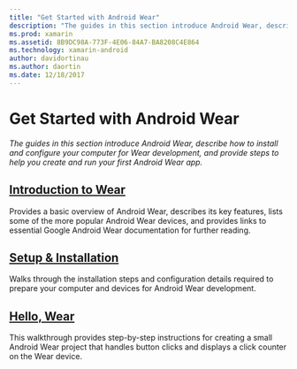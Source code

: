 ```yaml
---
title: "Get Started with Android Wear"
description: "The guides in this section introduce Android Wear, describe how to install and configure your computer for Wear development, and provide steps to help you create and run your first Android Wear app."
ms.prod: xamarin
ms.assetid: 8B9DC98A-773F-4E06-84A7-BA8208C4E864
ms.technology: xamarin-android
author: davidortinau
ms.author: daortin
ms.date: 12/18/2017
---
```


# Get Started with Android Wear

_The guides in this section introduce Android Wear, describe how to install and configure your computer for Wear development, and provide steps to help you create and run your first Android Wear app._

## [Introduction to Wear](~/android/wear/get-started/intro-to-wear.md)

Provides a basic overview of Android Wear, describes its key features,
lists some of the more popular Android Wear devices, and provides links
to essential Google Android Wear documentation for further reading.

## [Setup & Installation](~/android/wear/get-started/installation.md)

Walks through the installation steps and configuration details required
to prepare your computer and devices for Android Wear development.

## [Hello, Wear](~/android/wear/get-started/hello-wear.md)

This walkthrough provides step-by-step instructions for creating a
small Android Wear project that handles button clicks and displays a
click counter on the Wear device.
